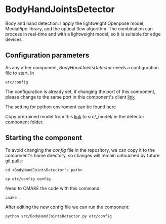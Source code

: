# BodyHandJointsDetector
Body and hand detection: I apply the lightweight Openpose model, MediaPipe library, and the optical flow algorithm. The combination can process in real-time and with a lightweight model, so it is suitable for edge devices.


## Configuration parameters
As any other component, *BodyHandJointsDetector* needs a configuration file to start. In
```
etc/config
```

The configuration is already set, if changing the port of this component, please change to the same port in this component's client 
[link](https://github.com/robocomp/robocomp-robolab/tree/master/components/detection/test/bodyHandJointsDetectorClient)


The setting for python enviroment can be found [here](https://robocomp.github.io/web/gsoc/2021/posts/trung_ngo_tan/post04)


Copy pretrained model from this [link](https://drive.google.com/file/d/1W3Ud3u_55pJ0V4ODs47pne_OUKTDLkQa/view?usp=sharing) to src/_model/ in the detector component folder.

## Starting the component
To avoid changing the *config* file in the repository, we can copy it to the component's home directory, so changes will remain untouched by future git pulls:

```
cd <BodyHandJointsDetector's path> 
```
```
cp etc/config config
```

Need to CMAKE the code with this command:

```
cmake .
```

After editing the new config file we can run the component:

```
python src/BodyHandJointsDetector.py etc/config
```

